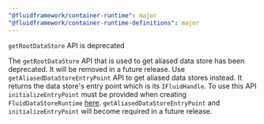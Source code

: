```yaml
---
"@fluidframework/container-runtime": major
"@fluidframework/container-runtime-definitions": major
---
```


`getRootDataStore` API is deprecated

The `getRootDataStore` API that is used to get aliased data store has been deprecated. It will be removed in a future release.
Use `getAliasedDataStoreEntryPoint` API to get aliased data stores instead. It returns the data store's entry point which is its `IFluidHandle`. To use this API `initializeEntryPoint` must be provided when creating `FluidDataStoreRuntime` [here](https://github.com/microsoft/FluidFramework/blob/main/packages/runtime/datastore/src/dataStoreRuntime.ts#L243). `getAliasedDataStoreEntryPoint` and `initializeEntryPoint` will become required in a future release.
